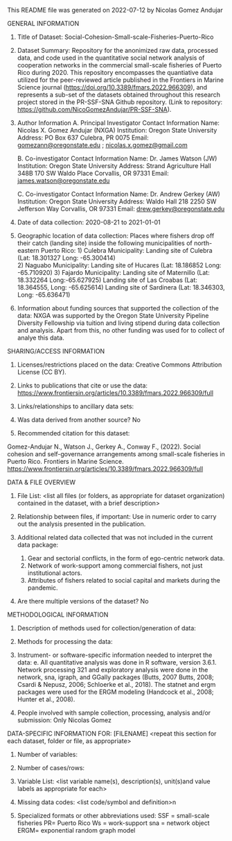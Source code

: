 This README file was generated on 2022-07-12 by Nicolas Gomez Andujar

GENERAL INFORMATION

1. Title of Dataset:  Social-Cohesion-Small-scale-Fisheries-Puerto-Rico

2. Dataset Summary: Repository for the anonimized raw data, processed data, and code used in the quantitative social network analysis of cooperation networks in the commercial small-scale fisheries of Puerto Rico during 2020. This repository encompasses the quantiative data utilized for the peer-reviewed article published in the Frontiers in Marine Science journal (https://doi.org/10.3389/fmars.2022.966309), and represents a sub-set of the datasets obtained throughout this research project stored in the PR-SSF-SNA Github repository. (Link to repository: https://github.com/NicoGomezAndujar/PR-SSF-SNA). 

3. Author Information
	A. Principal Investigator Contact Information
		Name: Nicolas X. Gomez Andujar (NXGA)
		Institution: Oregon State University
		Address: PO Box 637 Culebra, PR 0075
		Email: gomezann@oregonstate.edu ; nicolas.x.gomez@gmail.com 

	B. Co-investigator Contact Information
		Name: Dr. James Watson (JW)
		Institution: Oregon State University
		Address: Strand Agriculture Hall 348B
                         170 SW Waldo Place
                         Corvallis, OR 97331
		Email: james.watson@oregonstate.edu

	C. Co-investigator Contact Information
		Name: Dr. Andrew Gerkey (AW)
		Institution: Oregon State University
		Address: Waldo Hall 218
                        2250 SW Jefferson Way
                        Corvallis, OR 97331
		Email: drew.gerkey@oregonstate.edu

4. Date of data collection:  2020-08-21 to 2021-01-01


5. Geographic location of data collection:
                Places where fishers drop off their catch (landing site) inside the following municipalities of north-eastern Puerto Rico: 
                1) Culebra Municipality: Landing site of Culebra (Lat: 18.301327 Long: -65.300414)  
                2) Naguabo Municipality: Landing site of Hucares (Lat: 18.186852 Long: -65.710920) 
                3) Fajardo Municipality: Landing site of Maternillo (Lat: 18.332264 Long:-65.627925) 
                                         Landing site of Las Croabas (Lat: 18.364555, Long: -65.625614)
                                         Landing site of Sardinera (Lat: 18.346303, Long:  -65.636471)

6. Information about funding sources that supported the collection of the data: 
                NXGA was supported by the Oregon State University Pipeline Diversity Fellowship via tuition and living stipend during data collection and analysis.                     Apart from this, no other funding was used for to collect of analye this data. 


SHARING/ACCESS INFORMATION

1. Licenses/restrictions placed on the data:  Creative Commons Attribution License (CC BY). 

2. Links to publications that cite or use the data: https://www.frontiersin.org/articles/10.3389/fmars.2022.966309/full

3. Links/relationships to ancillary data sets: 

4. Was data derived from another source? No

6. Recommended citation for this dataset: 

Gomez-Andujar N., Watson J., Gerkey A., Conway F., (2022). Social cohesion and self-governance arrangements among small-scale fisheries in Puerto Rico. Frontiers in Marine Science. https://www.frontiersin.org/articles/10.3389/fmars.2022.966309/full


DATA & FILE OVERVIEW

1. File List: 
<list all files (or folders, as appropriate for dataset organization) contained in the dataset, with a brief description>

2. Relationship between files, if important: Use in numeric order to carry out the analysis presented in the publication.

3. Additional related data collected that was not included in the current data package: 
   1. Gear and sectorial conflicts, in the form of ego-centric network data. 
   2. Network of work-support among commercial fishers, not just institutional actors. 
   3. Attributes of fishers related to social capital and markets during the pandemic.

4. Are there multiple versions of the dataset? No


METHODOLOGICAL INFORMATION

1. Description of methods used for collection/generation of data: 
<Include links or references to publications or other documentation containing experimental design or protocols used in data collection>

2. Methods for processing the data: 
<describe how the submitted data were generated from the raw or collected data>

3. Instrument- or software-specific information needed to interpret the data: e. All quantitative analysis was done in R software, version 3.6.1. Network processing
321 and exploratory analysis were done in the network, sna, igraph, and GGally packages (Butts, 2007 Butts, 2008; Csardi & Nepusz, 2006; Schloerke et al., 2018). The statnet and ergm packages were used for the ERGM modeling (Handcock et al., 2008; Hunter et al., 2008). 


4. People involved with sample collection, processing, analysis and/or submission: Only Nicolas Gomez 


DATA-SPECIFIC INFORMATION FOR: [FILENAME]
<repeat this section for each dataset, folder or file, as appropriate>

1. Number of variables: 

2. Number of cases/rows: 

3. Variable List: 
<list variable name(s), description(s), unit(s)and value labels as appropriate for each>

4. Missing data codes: 
<list code/symbol and definition>n

5. Specialized formats or other abbreviations used: 
SSF = small-scale fisheries
PR= Puerto Rico
Ws = work-support
sna = network object
ERGM= exponential random graph model
